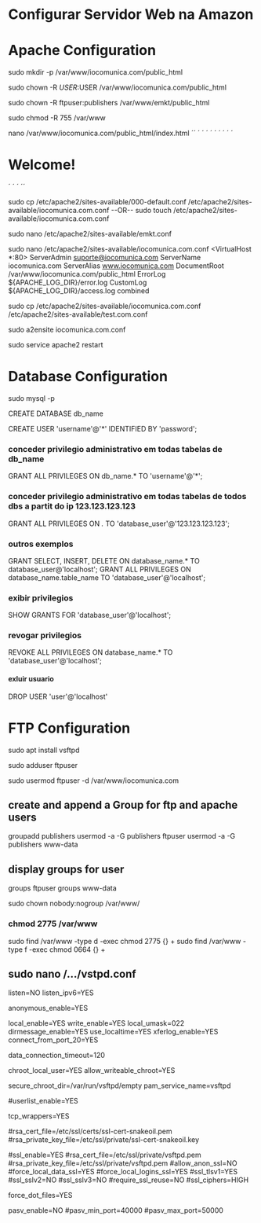 # Configurar Servidor Web na Amazon

# Apache Configuration

sudo mkdir -p /var/www/iocomunica.com/public_html

sudo chown -R $USER:$USER /var/www/iocomunica.com/public_html

sudo chown -R ftpuser:publishers /var/www/emkt/public_html

sudo chmod -R 755 /var/www

nano /var/www/iocomunica.com/public_html/index.html
´<html>´
´  <head>´
´    <title>Welcome!</title>´
´  </head>´
´  <body>´
´    <h1>Welcome!</h1>´
´  </body>´
´</html>´



sudo cp /etc/apache2/sites-available/000-default.conf /etc/apache2/sites-available/iocomunica.com.conf
--OR--
sudo touch /etc/apache2/sites-available/iocomunica.com.conf

sudo nano /etc/apache2/sites-available/emkt.conf


sudo nano /etc/apache2/sites-available/iocomunica.com.conf
<VirtualHost *:80>
    ServerAdmin suporte@iocomunica.com
    ServerName iocomunica.com
    ServerAlias www.iocomunica.com
    DocumentRoot /var/www/iocomunica.com/public_html
    ErrorLog ${APACHE_LOG_DIR}/error.log
    CustomLog ${APACHE_LOG_DIR}/access.log combined
</VirtualHost>


sudo cp /etc/apache2/sites-available/iocomunica.com.conf /etc/apache2/sites-available/test.com.conf

sudo a2ensite iocomunica.com.conf

sudo service apache2 restart



# Database Configuration

sudo mysql -p

CREATE DATABASE db_name

CREATE USER 'username'@'*' IDENTIFIED BY 'password';

### conceder privilegio administrativo em todas tabelas de db_name
GRANT ALL PRIVILEGES ON db_name.* TO 'username'@'*';

### conceder privilegio administrativo em todas tabelas de todos dbs a partit do ip 123.123.123.123
GRANT ALL PRIVILEGES ON *.* TO 'database_user'@'123.123.123.123';

### outros exemplos
GRANT SELECT, INSERT, DELETE ON database_name.* TO database_user@'localhost';
GRANT ALL PRIVILEGES ON database_name.table_name TO 'database_user'@'localhost';

### exibir privilegios
SHOW GRANTS FOR 'database_user'@'localhost';


### revogar privilegios
REVOKE ALL PRIVILEGES ON database_name.* TO 'database_user'@'localhost';


#### exluir usuario
DROP USER 'user'@'localhost'







# FTP Configuration




sudo apt install vsftpd

sudo adduser ftpuser

sudo usermod ftpuser -d /var/www/iocomunica.com 

## create and append a Group for ftp and apache users
groupadd publishers 
usermod -a -G publishers ftpuser
usermod -a -G publishers www-data

## display groups for user
groups ftpuser
groups www-data

sudo chown nobody:nogroup /var/www/


### chmod 2775 /var/www

sudo find /var/www -type d -exec chmod 2775 {} +
sudo find /var/www -type f -exec chmod 0664 {} +

sudo nano /.../vstpd.conf
----
listen=NO
listen_ipv6=YES

anonymous_enable=YES

local_enable=YES
write_enable=YES
local_umask=022
dirmessage_enable=YES
use_localtime=YES
xferlog_enable=YES
connect_from_port_20=YES

data_connection_timeout=120

chroot_local_user=YES
allow_writeable_chroot=YES


secure_chroot_dir=/var/run/vsftpd/empty
pam_service_name=vsftpd

#userlist_enable=YES

tcp_wrappers=YES

#rsa_cert_file=/etc/ssl/certs/ssl-cert-snakeoil.pem
#rsa_private_key_file=/etc/ssl/private/ssl-cert-snakeoil.key

#ssl_enable=YES
#rsa_cert_file=/etc/ssl/private/vsftpd.pem
#rsa_private_key_file=/etc/ssl/private/vsftpd.pem
#allow_anon_ssl=NO
#force_local_data_ssl=YES
#force_local_logins_ssl=YES
#ssl_tlsv1=YES
#ssl_sslv2=NO
#ssl_sslv3=NO
#require_ssl_reuse=NO
#ssl_ciphers=HIGH


force_dot_files=YES

pasv_enable=NO
#pasv_min_port=40000
#pasv_max_port=50000





